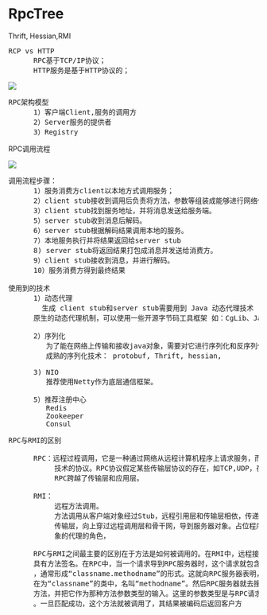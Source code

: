 # RpcTree
Thrift, Hessian,RMI

<pre>
RCP vs HTTP
      RPC基于TCP/IP协议；
      HTTP服务是基于HTTP协议的；
</pre>

![](https://i.imgur.com/h9gA4un.png)

<pre>
RPC架构模型
      1）客户端Client,服务的调用方
      2）Server服务的提供者
      3）Registry
</pre>

RPC调用流程

![](https://i.imgur.com/Xa67OLz.png)

<pre>
调用流程步骤：
      1）服务消费方client以本地方式调用服务；
      2）client stub接收到调用后负责将方法，参数等组装成能够进行网络传输的消息体。
      3）client stub找到服务地址，并将消息发送给服务端。
      5）server stub收到消息后解码。
      6）server stub根据解码结果调用本地的服务。
      7）本地服务执行并将结果返回给server stub
      8) server stub将返回结果打包成消息并发送给消费方。
      9）client stub接收到消息，并进行解码。
      10）服务消费方得到最终结果

使用到的技术
      1）动态代理 
        生成 client stub和server stub需要用到 Java 动态代理技术 ，我们可以使用JDK
      原生的动态代理机制，可以使用一些开源字节码工具框架 如：CgLib、Javassist等

      2）序列化
         为了能在网络上传输和接收java对象，需要对它进行序列化和反序列化操作。
         成熟的序列化技术： protobuf, Thrift, hessian,

      3) NIO
         推荐使用Netty作为底层通信框架。

      5）推荐注册中心
         Redis
         Zookeeper
         Consul
</pre>

<pre>
RPC与RMI的区别

      RPC：远程过程调用，它是一种通过网络从远程计算机程序上请求服务，而不需要了解底层网络
           技术的协议。RPC协议假定某些传输层协议的存在，如TCP,UDP，在OSI网络通信模型中，
           RPC跨越了传输层和应用层。

      RMI：
           远程方法调用。
           方法调用从客户端对象经过Stub，远程引用层和传输层相依，传递给主机，然后再经过
           传输层，向上穿过远程调用层和骨干网，导到服务器对象。占位程序扮演者远程服务器对
           象的代理的角色，

      RPC与RMI之间最主要的区别在于方法是如何被调用的。在RMI中，远程接口使每个远程方法都
      具有方法签名。在RPC中，当一个请求导到RPC服务器时，这个请求就包含了一个参数集合文本值
      ，通常形成“classname.methodname”的形式。这就向RPC服务器表明，被请求的方法
      在为“classname”的类中，名叫“methodname”。然后RPC服务器就去搜索与之相匹配的类和
      方法，并把它作为那种方法参数类型的输入。这里的参数类型是与RPC请求中的类型是匹配的
      。一旦匹配成功，这个方法就被调用了，其结果被编码后返回客户方
</pre>